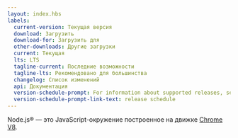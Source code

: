 ```yaml
---
layout: index.hbs
labels:
  current-version: Текущая версия
  download: Загрузить
  download-for: Загрузить для
  other-downloads: Другие загрузки
  current: Текущая
  lts: LTS
  tagline-current: Последние возможности
  tagline-lts: Рекомендовано для большинства
  changelog: Список изменений
  api: Документация
  version-schedule-prompt: For information about supported releases, see the
  version-schedule-prompt-link-text: release schedule
---
```


Node.js® — это JavaScript-окружение построенное на движке [Chrome V8](https://v8.dev/).
